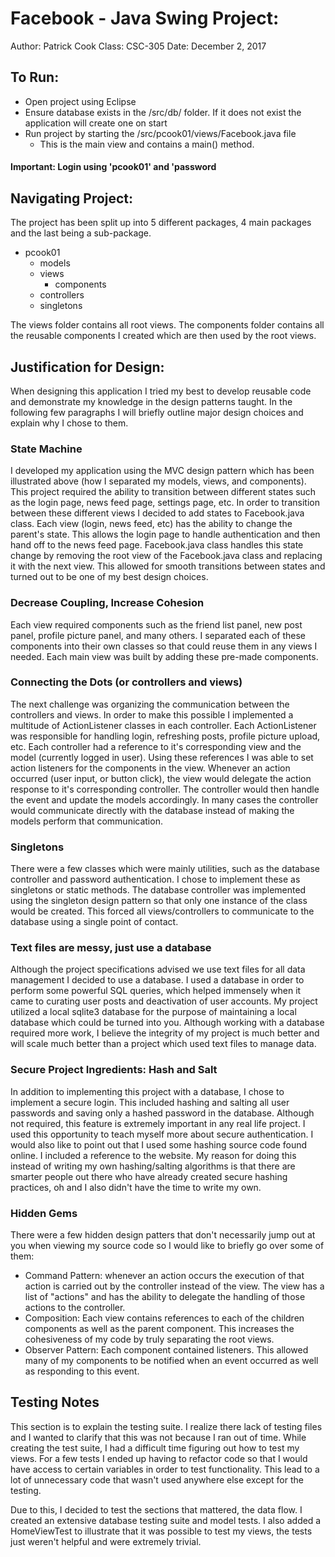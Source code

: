 # Facebook - Java Swing Project:
Author: Patrick Cook
Class: CSC-305
Date: December 2, 2017


## To Run:
- Open project using Eclipse
- Ensure database exists in the /src/db/ folder. If it does not exist the application will create one on start
- Run project by starting the /src/pcook01/views/Facebook.java file
    - This is the main view and contains a main() method.
#### Important: Login using 'pcook01' and 'password

## Navigating Project:
The project has been split up into 5 different packages, 4 main packages and the last being a sub-package.
- pcook01
    - models
    - views
        - components
    - controllers
    - singletons

The views folder contains all root views. The components folder contains all the reusable components I created which are then used by the root views.

## Justification for Design:

When designing this application I tried my best to develop reusable code and demonstrate my knowledge in the design patterns taught. In the following few paragraphs I will briefly outline major design choices and explain why I chose to them.

### State Machine
I developed my application using the MVC design pattern which has been illustrated above (how I separated my models, views, and components). This project required the ability to transition between different states such as the login page, news feed page, settings page, etc. In order to transition between these different views I decided to add states to Facebook.java class. Each view (login, news feed, etc) has the ability to change the parent's state. This allows the login page to handle authentication and then hand off to the news feed page. Facebook.java class handles this state change by removing the root view of the Facebook.java class and replacing it with the next view. This allowed for smooth transitions between states and turned out to be one of my best design choices.

### Decrease Coupling, Increase Cohesion
Each view required components such as the friend list panel, new post panel, profile picture panel, and many others. I separated each of these components into their own classes so that could reuse them in any views I needed. Each main view was built by adding these pre-made components.

### Connecting the Dots (or controllers and views)
The next challenge was organizing the communication between the controllers and views. In order to make this possible I implemented a multitude of ActionListener classes in each controller. Each ActionListener was responsible for handling login, refreshing posts, profile picture upload, etc. Each controller had a reference to it's corresponding view and the model (currently logged in user). Using these references I was able to set action listeners for the components in the view. Whenever an action occurred (user input, or button click), the view would delegate the action response to it's corresponding controller. The controller would then handle the event and update the models accordingly. In many cases the controller would communicate directly with the database instead of making the models perform that communication.

### Singletons
There were a few classes which were mainly utilities, such as the database controller and password authentication. I chose to implement these as singletons or static methods. The database controller was implemented using the singleton design pattern so that only one instance of the class would be created. This forced all views/controllers to communicate to the database using a single point of contact.

### Text files are messy, just use a database
Although the project specifications advised we use text files for all data management I decided to use a database. I used a database in order to perform some powerful SQL queries, which helped immensely when it came to curating user posts and deactivation of user accounts. My project utilized a local sqlite3 database for the purpose of maintaining a local database which could be turned into you. Although working with a database required more work, I believe the integrity of my project is much better and will scale much better than a project which used text files to manage data.

### Secure Project Ingredients: Hash and Salt
In addition to implementing this project with a database, I chose to implement a secure login. This included hashing and salting all user passwords and saving only a hashed password in the database. Although not required, this feature is extremely important in any real life project. I used this opportunity to teach myself more about secure authentication. I would also like to point out that I used some hashing source code found online. I included a reference to the website. My reason for doing this instead of writing my own hashing/salting algorithms is that there are smarter people out there who have already created secure hashing practices, oh and I also didn't have the time to write my own.

### Hidden Gems
There were a few hidden design patters that don't necessarily jump out at you when viewing my source code so I would like to briefly go over some of them:
- Command Pattern: whenever an action occurs the execution of that action is carried out by the controller instead of the view. The view has a list of "actions" and has the ability to delegate the handling of those actions to the controller.
- Composition: Each view contains references to each of the children components as well as the parent component. This increases the cohesiveness of my code by truly separating the root views.
- Observer Pattern: Each component contained listeners. This allowed many of my components to be notified when an event occurred as well as responding to this event.


## Testing Notes
This section is to explain the testing suite. I realize there lack of testing files and I wanted to clarify that this was not because I ran out of time. While creating the test suite, I had a difficult time figuring out how to test my views. For a few tests I ended up having to refactor code so that I would have access to certain variables in order to test functionality. This lead to a lot of unnecessary code that wasn't used anywhere else except for the testing.

Due to this, I decided to test the sections that mattered, the data flow. I created an extensive database testing suite and model tests. I also added a HomeViewTest to illustrate that it was possible to test my views, the tests just weren't helpful and were extremely trivial. 